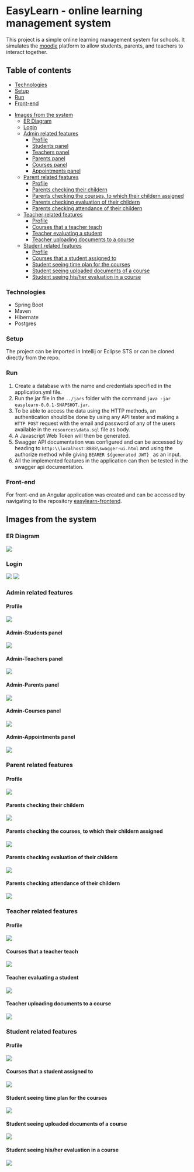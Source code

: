 # EasyLearn - online learning management system
This project is a simple online learning management system for schools. It simulates the [moodle](https://moodle.org/) platform to allow students, parents, and teachers to interact together.
## Table of contents
   * [Technologies](#technologies)
  * [Setup](#setup)
  * [Run](#run)
  * [Front-end](#front-end)
- [Images from the system](#images-from-the-system)
  * [ER Diagram](#er-diagram)
  * [Login](#login)
  * [Admin related features](#admin-related-features)
    + [Profile](#profile)
    + [Students panel](#admin-students-panel)
    + [Teachers panel](#admin-teachers-panel)
    + [Parents panel](#admin-parents-panel)
    + [Courses panel](#admin-courses-panel)
    + [Appointments panel](#admin-appointments-panel)
  * [Parent related features](#parent-related-features)
    + [Profile](#profile-1)
    + [Parents checking their childern](#parents-checking-their-childern)
    + [Parents checking the courses, to which their childern assigned](#parents-checking-the-courses--to-which-their-childern-assigned)
    + [Parents checking evaluation of their childern](#parents-checking-evaluation-of-their-childern)
    + [Parents checking attendance of their childern](#parents-checking-attendance-of-their-childern)
  * [Teacher related features](#teacher-related-features)
    + [Profile](#profile-2)
    + [Courses that a teacher teach](#courses-that-a-teacher-teach)
    + [Teacher evaluating a student](#teacher-evaluating-a-student)
    + [Teacher uploading documents to a course](#teacher-uploading-documents-to-a-course)
  * [Student related features](#student-related-features)
    + [Profile](#profile-3)
    + [Courses that a student assigned to](#courses-that-a-student-assigned-to)
    + [Student seeing time plan for the courses](#student-seeing-time-plan-for-the-courses)
    + [Student seeing uploaded documents of a course](#student-seeing-uploaded-documents-of-a-course)
    + [Student seeing his/her evaluation in a course](#student-seeing-his-her-evaluation-in-a-course)
### Technologies
 * Spring Boot
 * Maven
 * Hibernate
 * Postgres
### Setup
The project can be imported in Intellij or Eclipse STS or can be cloned directly from the repo.
### Run
   1. Create a database with the name and credentials specified in the application.yml file.
   2. Run the jar file in the ```../jars``` folder with the command ``` java -jar easylearn-0.0.1-SNAPSHOT.jar ```.
   3. To be able to access the data using the HTTP methods, an authentication should be done by using any API tester and making a ``` HTTP POST ``` request with the email and password of any of the users available in the ``` resources\data.sql ``` file as body.
   4. A Javascript Web Token will then be generated.
   5. Swagger API documentation was configured and can be accessed by heading to ``` http:\\localhost:8888\swagger-ui.html ``` and using the authorize method while giving ```BEARER ${generated JWT} ``` as an input.
   6. All the implemented features in the application can then be tested in the swagger api documentation.
### Front-end
For front-end an Angular application was created and can be accessed by navigating to the repository [easylearn-frontend](https://github.com/MahmoudAbderahman/easylearn-ui). 
## Images from the system
### ER Diagram
![](images/er-diagram.jpg)
### Login
![](images/login-page.png)
![](images/login-page-2.png)
### Admin related features
#### Profile
![](images/admin-profile.png)
#### Admin-Students panel
![](images/admin-profile-2.png)
#### Admin-Teachers panel
![](images/admin-profile-3.png)
#### Admin-Parents panel
![](images/admin-profile-4.png)
#### Admin-Courses panel
![](images/admin-profile-5.png)
#### Admin-Appointments panel
![](images/admin-profile-6.png)
### Parent related features
#### Profile
![](images/parent-profile-1.png)
#### Parents checking their childern
![](images/parent-students.png)
#### Parents checking the courses, to which their childern assigned
![](images/parents-students-1.png)
#### Parents checking evaluation of their childern
![](images/parents-students-evaluation.png)
#### Parents checking attendance of their childern
![](images/parents-students-attendance.png)
### Teacher related features
#### Profile
![](images/teacher-profile.png)
#### Courses that a teacher teach
![](images/teacher-profile-course.png)
#### Teacher evaluating a student
![](images/teacher-evaluate-2.png)
#### Teacher uploading documents to a course
![](images/teacher-profile-document.png)
### Student related features
#### Profile
![](images/student-profile.png)
#### Courses that a student assigned to
![](images/student-courses.png)
#### Student seeing time plan for the courses
![](images/student-appointments.png)
#### Student seeing uploaded documents of a course
![](images/student-documents.png)
#### Student seeing his/her evaluation in a course
![](images/student-evaluation.png)
